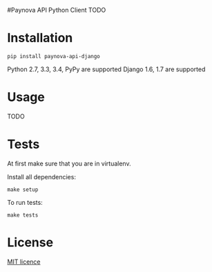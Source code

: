#Paynova API Python Client
TODO

# Installation
```
pip install paynova-api-django
```
Python 2.7, 3.3, 3.4, PyPy are supported
Django 1.6, 1.7 are supported

# Usage
TODO

# Tests
At first make sure that you are in virtualenv.

Install all dependencies:
```
make setup
```
To run tests:
```
make tests
```

# License
[MIT licence](./LICENSE)